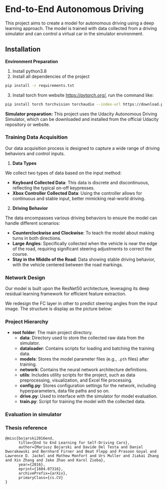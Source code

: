 # End-to-End Autonomous Driving

This project aims to create a model for autonomous driving using a deep learning approach. The model is trained with data collected from a driving simulator and can control a virtual car in the simulator environment.

## Installation

**Environment Preparation**

1. Install python3.8 
2. Install all dependencies of the project
```bash 
pip install -r requirements.txt
```
3. Install torch from website https://pytorch.org/, run the command like:
```bash 
pip install torch torchvision torchaudio --index-url https://download.pytorch.org/whl/cu118
```


**Simulator preparation:**
This project uses the Udacity Autonomous Driving Simulator, which can be downloaded and installed from the official Udacity repository or website.



### Training Data Acquisition

Our data acquisition process is designed to capture a wide range of driving behaviors and control inputs.

1. **Data Types**

We collect two types of data based on the input method:

- **Keyboard Collected Data**: This data is discrete and discontinuous, reflecting the typical on-off keypresses.
- **Xbox Controller Collected Data**: Using the controller allows for continuous and stable input, better mimicking real-world driving.

2. **Driving Behavior**

The data encompasses various driving behaviors to ensure the model can handle different scenarios:

- **Counterclockwise and Clockwise**: To teach the model about making turns in both directions.
- **Large Angles**: Specifically collected when the vehicle is near the edge of the road, requiring significant steering adjustments to correct the course.
- **Stay in the Middle of the Road**: Data showing stable driving behavior, with the vehicle centered between the road markings.




### Network Design

Our model is built upon the ResNet50 architecture, leveraging its deep residual learning framework for efficient feature extraction. 

We redesign the FC layer in other to predict steering angles from the input image. The structure is display as the picture below:






### Project Hierarchy
- **root folder**: The main project directory.
  - **data**: Directory used to store the collected raw data from the simulator.
  - **dataloader**: Contains scripts for loading and batching the training data.
  - **models**: Stores the model parameter files (e.g., `.pth` files) after training.
  - **network**: Contains the neural network architecture definitions.
  - **utils**: Includes utility scripts for the project, such as data preprocessing, visualization, and Excel file processing.
  - **config.py**: Stores configuration settings for the network, including hyperparameters, data file paths and so on.
  - **drive.py**: Used to interface with the simulator for model evaluation.
  - **train.py**: Script for training the model with the collected data.



### Evaluation in simulator


### Thesis reference
```
@misc{bojarski2016end,
      title={End to End Learning for Self-Driving Cars}, 
      author={Mariusz Bojarski and Davide Del Testa and Daniel Dworakowski and Bernhard Firner and Beat Flepp and Prasoon Goyal and Lawrence D. Jackel and Mathew Monfort and Urs Muller and Jiakai Zhang and Xin Zhang and Jake Zhao and Karol Zieba},
      year={2016},
      eprint={1604.07316},
      archivePrefix={arXiv},
      primaryClass={cs.CV}
}
```